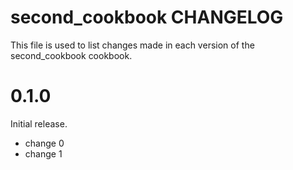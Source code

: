 # second_cookbook CHANGELOG

This file is used to list changes made in each version of the second_cookbook cookbook.

# 0.1.0

Initial release.

- change 0
- change 1

